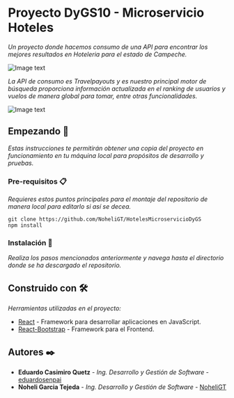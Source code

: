 # Proyecto DyGS10 - Microservicio Hoteles

_Un proyecto donde hacemos consumo de una API para encontrar los mejores resultados en Hoteleria para el estado de Campeche._

![Image text](https://telegra.ph/file/85e01560cf542d77c80e3.jpg)


_La API de consumo es Travelpayouts y es nuestro principal motor de búsqueda proporciona información actualizada en el ranking de usuarios y vuelos de manera global para tomar, entre otras funcionalidades._

![Image text](https://telegra.ph/file/be6468df80d7bf7de76b6.jpg)

## Empezando 🚀

_Estas instrucciones te permitirán obtener una copia del proyecto en funcionamiento en tu máquina local para propósitos de desarrollo y pruebas._

### Pre-requisitos 📋

_Requieres estos puntos principales para el montaje del repositorio de manera local para editarlo si así se decea._

```
git clone https://github.com/NoheliGT/HotelesMicroservicioDyGS
npm install
```

### Instalación 🔧

_Realiza los pasos mencionados anteriormente y navega hasta el directorio donde se ha descargado el repositorio._


## Construido con 🛠️

_Herramientas utilizadas en el proyecto:_

* [React](https://reactjs.org/docs/getting-started.html) - Framework para desarrollar aplicaciones en JavaScript.
* [React-Bootstrap](https://react-bootstrap.github.io/) - Framework para el Frontend.

## Autores ✒️

* **Eduardo Casimiro Quetz** - *Ing. Desarrollo y Gestión de Software* - [eduardosenpai](https://github.com/eduardosenpai)
* **Noheli Garcia Tejeda** - *Ing. Desarrollo y Gestión de Software* - [NoheliGT](https://github.com/NoheliGT)
